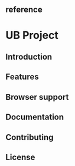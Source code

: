 ## reference

# UB Project

## Introduction

## Features

## Browser support

## Documentation

## Contributing

## License

